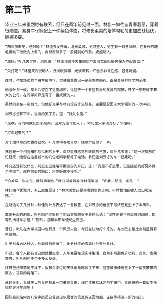 # 第二节
毕业三年来虽然时有联系，但只在两年前见过一面，林佳一如往昔青春靓丽，穿着很随意，紧身牛仔裤配上一件紫色体恤，将修长柔美的躯体勾勒的更加曲线起伏，婀娜多姿。

    “两年多未见，还好吗？”林佳秀发齐肩，乌黑柔顺，光可鉴人，她生有一双丹凤眼，在长长的睫毛掩映下微微向上斜飞，自然而然多了一股特别的气韵，妩媚动人。

    “还好。”叶凡笑了笑，调侃道：“林佳你这样天生丽质不去演艺圈发展实在对不起自己。”

    “欠打吧？”林佳笑的很动人，丹凤眼斜瞟，光波流转，红唇亦非常性感，甚是妩媚。

    这时，停在路边的丰田车窗降下，驾驶位置露出一张熟悉的面孔，正是昔日的同学刘云志。

    他与叶凡一般，毕业后留在了这座城市。得益于一个有些背景的亲戚的照拂，开了一家规模不算大的公司，在同学间算是有了一番成就的人。

    虽然同处在一座城市，但他却几乎与叶凡没有什么联系，主要是起因于大学期间的一次冲突。

    刘云志没有下车，淡淡的笑了笑，道：“好久未见。”

    “是啊。有时间我们出来聚聚。”见对方连车都未下，叶凡也只平淡的打了个招呼。

    “打车过来的？”

    对于这种自然而露的轻视，叶凡懒得与之计较，随意的应付了一声。

    林佳是一个相当精明与伶俐的女子，自然能够感觉到眼前的气氛，对叶凡笑道：“这一次匆匆忙忙赶来，给留在这座城市的几位老同学都打了电话，我们坐刘云志的车一起走吧。”

    叶凡还没有说什么，刘云志已经略带歉意的先开口，道：“真是不好意思，已经提前约好另外两个老同学，就在前面的路口，座位好像不够啊。”

    “没关系，你先走，我随后就到。”叶凡说完转身对林佳笑道：“和我一起走，还是……”

    林佳略作犹豫时，刘云志催促道：“林大美女还是坐我的车先走吧，不然我怕会被人以口水淹死。”

    在路边站了几分钟，林佳对叶凡表达了一番歉意，在刘云志的催促下最终还是坐上了丰田车。

    车窗升起的刹那，叶凡隐约间听到了刘云志那略有不屑的低语：“现在正是下班高峰时间段，能等到出租车才怪！”而后，那辆丰田车便绝尘而去。

    昔日，叶凡在大学校园中也算是一个风云人物，今日被认为打车来的，与刘云志相比自然显得有些落魄。

    对于刘云志这种人，他直接忽略掉了，倒是林佳的表现让他有些意外。

    不过，每个人都有自己的处世态度，人毕竟要在现实中生活，自然不可避免有功利、自尊、虚荣等等，叶凡倒也不至于多么反感。

    红日已经降落地平线下，似被血染过的天际渐渐暗淡了下来，整座城市像是披上了一层灰蒙蒙的厚衣，夜幕即将落下。

    此时此刻，九具庞大的龙尸拉着一口青铜巨棺，横在漆黑与冰冷的宇宙中，这震撼的一幕似乎永恒的定格在那里！

    国际空间站内的几名宇航员已将这足以震世的信息传送回地面，正在等待进一步的指示。
